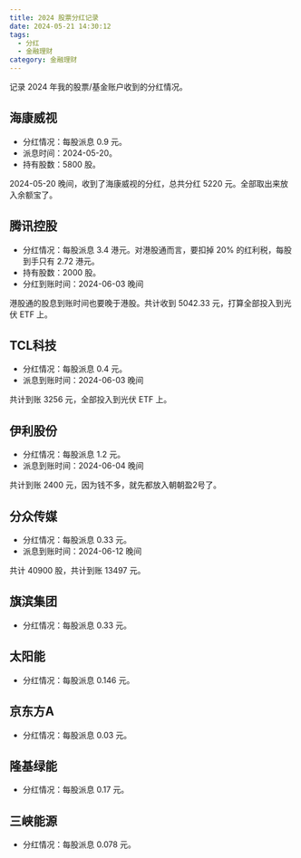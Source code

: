 ```yaml
---
title: 2024 股票分红记录
date: 2024-05-21 14:30:12
tags:
  - 分红
  - 金融理财
category: 金融理财
---
```


记录 2024 年我的股票/基金账户收到的分红情况。

<!-- more -->

## 海康威视

- 分红情况：每股派息 0.9 元。
- 派息时间：2024-05-20。
- 持有股数：5800 股。

2024-05-20 晚间，收到了海康威视的分红，总共分红 5220 元。全部取出来放入余额宝了。

## 腾讯控股

- 分红情况：每股派息 3.4 港元。对港股通而言，要扣掉 20% 的红利税，每股到手只有 2.72 港元。
- 持有股数：2000 股。
- 分红到账时间：2024-06-03 晚间

港股通的股息到账时间也要晚于港股。共计收到 5042.33 元，打算全部投入到光伏 ETF 上。

## TCL科技

- 分红情况：每股派息 0.4 元。
- 派息到账时间：2024-06-03 晚间

共计到账 3256 元，全部投入到光伏 ETF 上。

## 伊利股份

- 分红情况：每股派息 1.2 元。
- 派息到账时间：2024-06-04 晚间

共计到账 2400 元，因为钱不多，就先都放入朝朝盈2号了。

## 分众传媒

- 分红情况：每股派息 0.33 元。
- 派息到账时间：2024-06-12 晚间

共计 40900 股，共计到账 13497 元。

## 旗滨集团

- 分红情况：每股派息 0.33 元。

## 太阳能

- 分红情况：每股派息 0.146 元。

## 京东方A

- 分红情况：每股派息 0.03 元。

## 隆基绿能

- 分红情况：每股派息 0.17 元。

## 三峡能源

- 分红情况：每股派息 0.078 元。